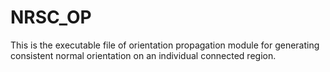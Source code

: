 # NRSC_OP
This is the executable file of orientation propagation module for generating consistent normal orientation on an individual connected region.
